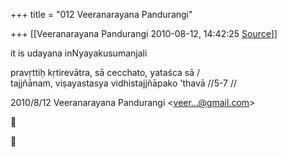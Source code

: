 +++
title = "012 Veeranarayana Pandurangi"

+++
[[Veeranarayana Pandurangi	2010-08-12, 14:42:25 [Source](https://groups.google.com/g/bvparishat/c/OSoRoGH83Lw)]]



it is udayana inNyayakusumanjali

pravṛttiḥ kṛtirevātra, sā cecchato, yataśca sā /  
tajjñānam, viṣayastasya vidhistajjñāpako 'thavā //5-7 //  
  

2010/8/12 Veeranarayana Pandurangi \<[veer...@gmail.com]()\>





